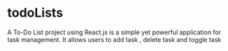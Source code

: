 # todoLists
A To-Do List project using React.js is a simple yet powerful application for task management. It allows users to add task , delete task and toggle task
